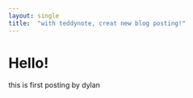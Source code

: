 ```yaml
---
layout: single
title:  "with teddynote, creat new blog posting!"
---
```


# Hello!

this is first posting by dylan
